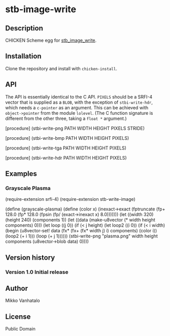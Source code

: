 # stb-image-write

## Description
CHICKEN Scheme egg for [stb_image_write](https://github.com/nothings/stb).

## Installation
Clone the repository and install with `chicken-install`.

## API
The API is essentially identical to the C API. `PIXELS` should be a SRFI-4
vector that is supplied as a `BLOB`, with the exception of `stbi-write-hdr`,
which needs a `c-pointer` as an argument. This can be achieved with
`object->pointer` from the module `lolevel`. (The C function signature is
different from the other three, taking a `float *` argument.)

   [procedure] (stbi-write-png PATH WIDTH HEIGHT PIXELS STRIDE)

   [procedure] (stbi-write-bmp PATH WIDTH HEIGHT PIXELS)

   [procedure] (stbi-write-tga PATH WIDTH HEIGHT PIXELS)

   [procedure] (stbi-write-hdr PATH WIDTH HEIGHT PIXELS)

## Examples

### Grayscale Plasma
   (require-extension srfi-4)
   (require-extension stb-write-image)

   (define (grayscale-plasma)
     (define (color x)
       (inexact->exact
        (fptruncate (fp+ 128.0
                         (fp* 128.0 (fpsin (fp/ (exact->inexact x) 8.0)))))))
     (let ((width 320)
           (height 240)
           (components 1))
       (let ((data (make-u8vector (* width height components) 0)))
         (let loop ((j 0))
           (if (< j height)
               (let loop2 ((i 0))
                 (if (< i width)
                     (begin
                       (u8vector-set! data
                                      (fx* (fx+ (fx* width j) i) components)
                                      (color i))
                       (loop2 (+ i 1)))
                     (loop (+ j 1))))))
         (stbi-write-png "plasma.png"
                         width
                         height
                         components
                         (u8vector->blob data)
                         0))))

## Version history
### Version 1.0 Initial release

## Author
Mikko Vanhatalo

## License
Public Domain